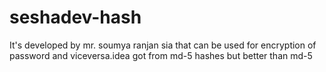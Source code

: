 # seshadev-hash
It's developed by mr. soumya ranjan sia that can be used for encryption of password and viceversa.idea got from md-5 hashes but better than md-5
